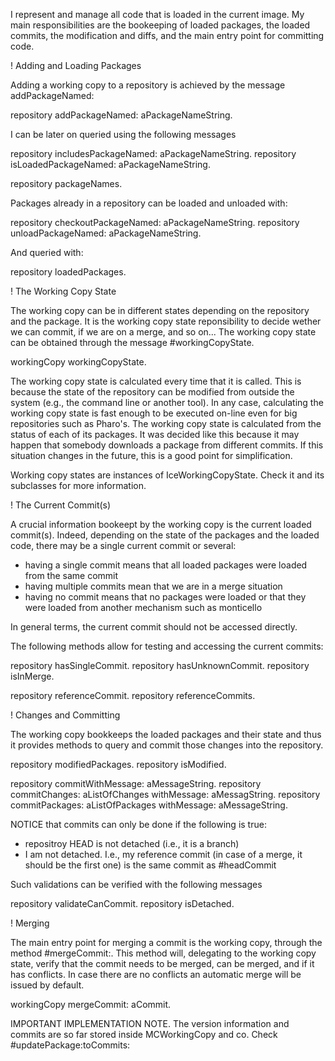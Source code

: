 I represent and manage all code that is loaded in the current image. My main responsibilities are the bookeeping of loaded packages, the loaded commits, the modification and diffs, and the main entry point for committing code.

! Adding and Loading Packages

Adding a working copy to a repository is achieved by the message addPackageNamed:

  repository addPackageNamed: aPackageNameString.

I can be later on queried using the following messages

  repository includesPackageNamed: aPackageNameString.
  repository isLoadedPackageNamed: aPackageNameString.

  repository packageNames.

Packages already in a repository can be loaded and unloaded with:

  repository checkoutPackageNamed: aPackageNameString.
  repository unloadPackageNamed: aPackageNameString.

And queried with:

  repository loadedPackages.

! The Working Copy State

The working copy can be in different states depending on the repository and the package. It is the working copy state reponsibility to decide wether we can commit, if we are on a merge, and so on... The working copy state can be obtained through the message #workingCopyState.

  workingCopy workingCopyState.

The working copy state is calculated every time that it is called. This is because the state of the repository can be modified from outside the system (e.g.,  the command line or another tool). In any case, calculating the working copy state is fast enough to be executed on-line even for big repositories such as Pharo's. The working copy state is calculated from the status of each of its packages. It was decided like this because it may happen that somebody downloads a package from different commits. If this situation changes in the future, this is a good point for simplification.

Working copy states are instances of IceWorkingCopyState. Check it and its subclasses for more information.

! The Current Commit(s)

A crucial information bookeept by the working copy is the current loaded commit(s). Indeed, depending on the state of the packages and the loaded code, there may be a single current commit or several:

 - having a single commit means that all loaded packages were loaded from the same commit
 - having multiple commits mean that we are in a merge situation
 - having no commit means that no packages were loaded or that they were loaded from another mechanism such as monticello 

In general terms, the current commit should not be accessed directly.

The following methods allow for testing and accessing the current commits:

  repository hasSingleCommit.
  repository hasUnknownCommit.
  repository isInMerge.

  repository referenceCommit.
  repository referenceCommits.

!  Changes and Committing

The working copy bookkeeps the loaded packages and their state and thus it provides methods to query and commit those changes into the repository.

  repository modifiedPackages.
  repository isModified.

  repository commitWithMessage: aMessageString.
  repository commitChanges: aListOfChanges withMessage: aMessagString.
  repository commitPackages: aListOfPackages withMessage: aMessageString.

NOTICE that commits can only be done if the following is true:

 - repositroy HEAD is not detached (i.e., it is a branch)
 - I am not detached. I.e., my reference commit (in case of a merge, it should be the first one) is the same commit as #headCommit

Such validations can be verified with the following messages

  repository validateCanCommit.
  repository isDetached.

!  Merging

The main entry point for merging a commit is the working copy, through the method #mergeCommit:. This method will, delegating to the working copy state, verify that the commit needs to be merged, can be merged, and if it has conflicts. In case there are no conflicts an automatic merge will be issued by default.

  workingCopy mergeCommit: aCommit.

IMPORTANT IMPLEMENTATION NOTE. The version information and commits are so far stored inside MCWorkingCopy and co. Check #updatePackage:toCommits: